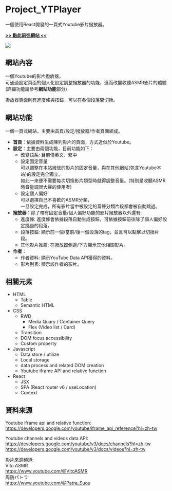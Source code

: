 # Project_YTPlayer
一個使用React開發的一頁式Youtube影片撥放器。

[**>> 點此前往網站 <<**](https://calaser.github.io/Project_YTPlayer/)

<img src="https://i.imgur.com/LuyX93y.png">

## 網站內容
一個Youtube的影片撥放器，<br />
可通過設定頁面的個人化設定調整撥放器的功能，進而改變收聽ASMR影片的體驗(詳細功能請參考**網站功能**部分)

撥放器頁面則有進度條與按鈕，可以在各個段落間切換。

## 網站功能
一個一頁式網站，主要由首頁/設定/撥放器/作者頁面組成。

+ **首頁**：依據資料生成陳列影片的頁面，方式近似於Youtube。
+ **設定**：主要由兩個功能，目前功能如下：
  - 改變語系: 目前僅英文、繁中
  - 設定固定音量<br />
    可以調整在本站撥放的影片的固定音量，與在其他網站(包含Youtube本站)的設定完全獨立。<br />
    如此一來便不需要每次切換影片類型時就得調整音量。(特別是收聽ASMR時音量調很大聲的使用者)
  - 設定個人偏好<br />
    可以選擇自己不喜歡的ASMR分類，<br />
   一旦設定完成，所有影片當中被設定的音聲分類片段都會被自動跳過。
+ **撥放器**：除了帶有固定音量/個人偏好功能的影片撥放器以外還有:
  - 進度條: 進度條會依據段落自動生成按鈕，可依據按鈕前往除了個人偏好設定跳過的段落。
  - 段落按鈕: 顯示前一個/當前/後一個段落的tag，並且可以點擊以切換片段。
  - 其他影片推薦: 在撥放器側邊/下方顯示其他相關影片。
+ **作者**：
  - 作者資料: 顯示YouTube Data API獲得的資料。
  - 影片列表: 顯示該作者的影片。
    
## 相關元素
+ HTML
  - Table
  - Semantic HTML
+ CSS
  - RWD
    * Media Quary / Container Query
    * Flex (Video list / Card)
  - Transition
  - DOM focus accessibility
  - Custom property
+ Javascript
  - Data store / utilize
  - Local storage
  - data process and related DOM creation
  - Youtube iframe API and relative function
+ React
  - JSX
  - SPA (React router v6 / useLocation)
  - Context

## 資料來源
Youtube iframe api and relative function:<br />
https://developers.google.com/youtube/iframe_api_reference?hl=zh-tw

Youtube channels and videos data API:<br />
https://developers.google.com/youtube/v3/docs/channels?hl=zh-tw<br />
https://developers.google.com/youtube/v3/docs/videos?hl=zh-tw

影片來源頻道:<br />
Vito ASMR<br />
https://www.youtube.com/@VitoASMR<br />
周防パトラ<br />
https://www.youtube.com/@Patra_Suou
